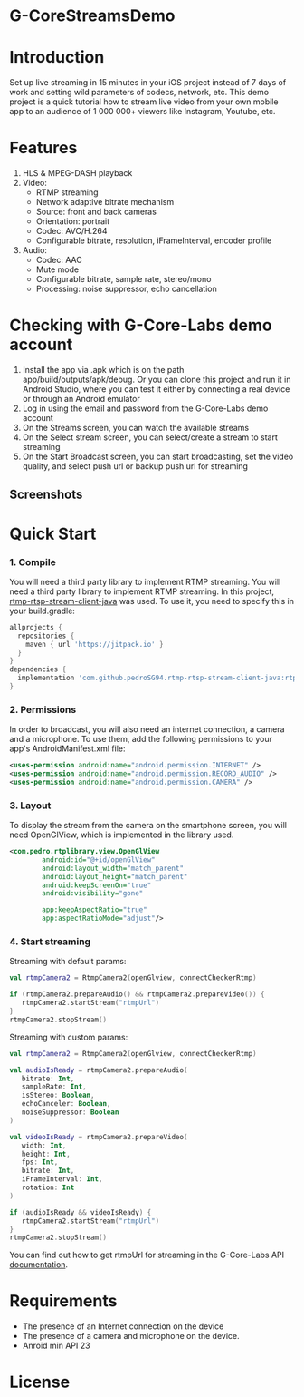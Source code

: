 # G-CoreStreamsDemo
# Introduction
Set up live streaming in 15 minutes in your iOS project instead of 7 days of work and setting wild parameters of codecs, network, etc. This demo project is a quick tutorial how to stream live video from your own mobile app to an audience of 1 000 000+ viewers like Instagram, Youtube, etc.
# Features
1. HLS & MPEG-DASH playback
2. Video:
    * RTMP streaming
    * Network adaptive bitrate mechanism
    * Source: front and back cameras
    * Orientation: portrait
    * Codec: AVC/H.264
    * Configurable bitrate, resolution, iFrameInterval, encoder profile
3. Audio:
    * Codec: AAC
    * Mute mode
    * Configurable bitrate, sample rate, stereo/mono
    * Processing: noise suppressor, echo cancellation
# Checking with G-Core-Labs demo account
1. Install the app via .apk which is on the path app/build/outputs/apk/debug. Or you can clone this project and run it in Android Studio, where you can test it either by connecting a real device or through an Android emulator
2. Log in using the email and password from the G-Core-Labs demo account
3. On the Streams screen, you can watch the available streams
4. On the Select stream screen, you can select/create a stream to start streaming
5. On the Start Broadcast screen, you can start broadcasting, set the video quality, and select push url or backup push url for streaming
## Screenshots
# Quick Start
### 1. Compile
You will need a third party library to implement RTMP streaming. You will need a third party library to implement RTMP streaming. In this project, [rtmp-rtsp-stream-client-java](https://github.com/pedroSG94/rtmp-rtsp-stream-client-java) was used. To use it, you need to specify this in your build.gradle:
``` gradle
allprojects {
  repositories {
    maven { url 'https://jitpack.io' }
  }
}
dependencies {
  implementation 'com.github.pedroSG94.rtmp-rtsp-stream-client-java:rtplibrary:2.1.7'
}
```
### 2. Permissions
In order to broadcast, you will also need an internet connection, a camera and a microphone. To use them, add the following permissions to your app's AndroidManifest.xml file:
``` xml
<uses-permission android:name="android.permission.INTERNET" />
<uses-permission android:name="android.permission.RECORD_AUDIO" />
<uses-permission android:name="android.permission.CAMERA" />
```
### 3. Layout
To display the stream from the camera on the smartphone screen, you will need OpenGlView, which is implemented in the library used.
``` xml
<com.pedro.rtplibrary.view.OpenGlView
        android:id="@+id/openGlView"
        android:layout_width="match_parent"
        android:layout_height="match_parent"
        android:keepScreenOn="true"
        android:visibility="gone"

        app:keepAspectRatio="true"
        app:aspectRatioMode="adjust"/>
```
### 4. Start streaming
Streaming with default params:
``` kotlin
val rtmpCamera2 = RtmpCamera2(openGlview, connectCheckerRtmp)

if (rtmpCamera2.prepareAudio() && rtmpCamera2.prepareVideo()) {
   rtmpCamera2.startStream("rtmpUrl")
}
rtmpCamera2.stopStream()
```
Streaming with custom params:
``` kotlin
val rtmpCamera2 = RtmpCamera2(openGlview, connectCheckerRtmp)

val audioIsReady = rtmpCamera2.prepareAudio(
   bitrate: Int,
   sampleRate: Int,
   isStereo: Boolean,
   echoCanceler: Boolean,
   noiseSuppressor: Boolean
)

val videoIsReady = rtmpCamera2.prepareVideo(
   width: Int,
   height: Int,
   fps: Int,
   bitrate: Int,
   iFrameInterval: Int,
   rotation: Int
)

if (audioIsReady && videoIsReady) {
   rtmpCamera2.startStream("rtmpUrl")
}
rtmpCamera2.stopStream()
```
You can find out how to get rtmpUrl for streaming in the G-Core-Labs API [documentation](https://apidocs.gcorelabs.com/streaming#tag/Streams).
# Requirements
* The presence of an Internet connection on the device
* The presence of a camera and microphone on the device.
* Anroid min API 23 
# License
